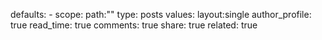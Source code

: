 defaults:
	- scope:
		path:""
		type: posts
	  values:
	    layout:single
	    author_profile: true
	    read_time: true
	    comments: true
	    share: true
	    related: true